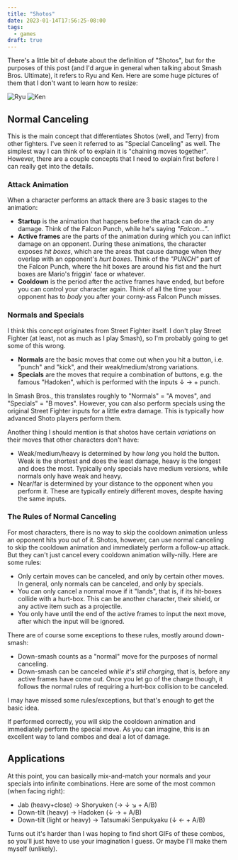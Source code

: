 ```yaml
---
title: "Shotos"
date: 2023-01-14T17:56:25-08:00
tags:
  - games
draft: true
---
```


There's a little bit of debate about the definition of "Shotos", but for the purposes of this post (and I'd argue in general when talking about Smash Bros. Ultimate), it refers to Ryu and Ken. Here are some huge pictures of them that I don't want to learn how to resize:

![Ryu](https://ssb.wiki.gallery/images/thumb/6/61/Ryu_SSBU.png/500px-Ryu_SSBU.png)
![Ken](https://ssb.wiki.gallery/images/thumb/f/f6/Ken_SSBU.png/500px-Ken_SSBU.png)

## Normal Canceling

This is the main concept that differentiates Shotos (well, and Terry) from other fighters. I've seen it referred to as "Special Canceling" as well. The simplest way I can think of to explain it is "chaining moves together". However, there are a couple concepts that I need to explain first before I can really get into the details.

### Attack Animation

When a character performs an attack there are 3 basic stages to the animation:

- **Startup** is the animation that happens before the attack can do any damage. Think of the Falcon Punch, while he's saying _"Falcon..."_.
- **Active frames** are the parts of the animation during which you can inflict damage on an opponent. During these animations, the character exposes _hit boxes_, which are the areas that cause damage when they overlap with an opponent's _hurt boxes_. Think of the _"PUNCH"_ part of the Falcon Punch, where the hit boxes are around his fist and the hurt boxes are Mario's friggin' face or whatever.
- **Cooldown** is the period after the active frames have ended, but before you can control your character again. Think of all the time your opponent has to _body_ you after your corny-ass Falcon Punch misses.

### Normals and Specials

I think this concept originates from Street Fighter itself. I don't play Street Fighter (at least, not as much as I play Smash), so I'm probably going to get some of this wrong.

- **Normals** are the basic moves that come out when you hit a button, i.e. "punch" and "kick", and their weak/medium/strong variations.
- **Specials** are the moves that require a combination of buttons, e.g. the famous "Hadoken", which is performed with the inputs ↓ → + punch.

In Smash Bros., this translates roughly to "Normals" = "A moves", and "Specials" = "B moves". However, you can also perform specials using the original Street Fighter inputs for a little extra damage. This is typically how advanced Shoto players perform them.

Another thing I should mention is that shotos have certain _variations_ on their moves that other characters don't have:

- Weak/medium/heavy is determined by how _long_ you hold the button. Weak is the shortest and does the least damage, heavy is the longest and does the most. Typically only specials have medium versions, while normals only have weak and heavy.
- Near/far is determined by your distance to the opponent when you perform it. These are typically entirely different moves, despite having the same inputs.

### The Rules of Normal Canceling

For most characters, there is no way to skip the cooldown animation unless an opponent hits you out of it. Shotos, however, can use normal canceling to skip the cooldown animation and immediately perform a follow-up attack. But they can't just cancel every cooldown animation willy-nilly. Here are some rules:

- Only certain moves can be canceled, and only by certain other moves. In general, only normals can be canceled, and only by specials.
- You can only cancel a normal move if it "lands", that is, if its hit-boxes collide with a hurt-box. This can be another character, their shield, or any active item such as a projectile.
- You only have until the end of the active frames to input the next move, after which the input will be ignored.

There are of course some exceptions to these rules, mostly around down-smash:

- Down-smash counts as a "normal" move for the purposes of normal canceling.
- Down-smash can be canceled _while it's still charging_, that is, before any active frames have come out. Once you let go of the charge though, it follows the normal rules of requiring a hurt-box collision to be canceled.

I may have missed some rules/exceptions, but that's enough to get the basic idea.

If performed correctly, you will skip the cooldown animation and immediately perform the special move. As you can imagine, this is an excellent way to land combos and deal a lot of damage.

## Applications

At this point, you can basically mix-and-match your normals and your specials into infinite combinations. Here are some of the most common (when facing right):

- Jab (heavy+close) -> Shoryuken (→ ↓ ↘ + A/B)
- Down-tilt (heavy) -> Hadoken (↓ → + A/B)
- Down-tilt (light or heavy) -> Tatsumaki Senpukyaku (↓ ← + A/B)

Turns out it's harder than I was hoping to find short GIFs of these combos, so you'll just have to use your imagination I guess. Or maybe I'll make them myself (unlikely).
